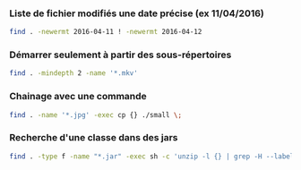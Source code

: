 ### Liste de fichier modifiés une date précise (ex 11/04/2016)
```bash
find . -newermt 2016-04-11 ! -newermt 2016-04-12
```

### Démarrer seulement à partir des sous-répertoires
```bash
find . -mindepth 2 -name '*.mkv'
```

### Chainage avec une commande
```bash
find . -name '*.jpg' -exec cp {} ./small \;
```

### Recherche d'une classe dans des jars
```bash
find . -type f -name "*.jar" -exec sh -c 'unzip -l {} | grep -H --label {} 'Buffer'' \;
```
